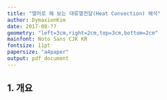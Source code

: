 ```yaml
---
title: "엘머로 해 보는 대류열전달(Heat Convection) 해석"
author: DymaxionKim
date: 2017-08-??
geometry: "left=3cm,right=2cm,top=3cm,bottom=2cm"
mainfont: Noto Sans CJK KR
fontsize: 11pt
papersize: "a4paper"
output: pdf_document
---
```


## 1. 개요
